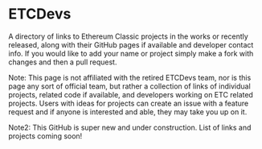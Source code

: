 # ETCDevs
A directory of links to Ethereum Classic projects in the works or recently released, along with their GitHub pages if available and developer contact info.  If you would like to add your name or project simply make a fork with changes and then a pull request.

Note: This page is not affiliated with the retired ETCDevs team, nor is this page any sort of official team, but rather a collection of links of individual projects, related code if available, and developers working on ETC related projects.
Users with ideas for projects can create an issue with a feature request and if anyone is interested and able, they may take you up on it.

Note2:  This GitHub is super new and under construction. List of links and projects coming soon!
